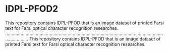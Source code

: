 # IDPL-PFOD2
This repository contains IDPL-PFOD that is an image dataset of printed Farsi text for Farsi optical character recognition researches.
..............................................................................................................................................
This repository contains IDPL-PFOD that is an image dataset of printed Farsi text for Farsi optical character recognition researches.
